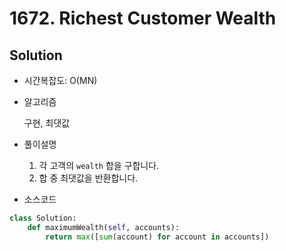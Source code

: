 # 1672. Richest Customer Wealth

## Solution

- 시간복잡도: O(MN)

- 알고리즘

  구현, 최댓값

- 풀이설명

  1. 각 고객의 `wealth` 합을 구합니다.
  2. 합 중 최댓값을 반환합니다.

- 소스코드

```python
class Solution:
    def maximumWealth(self, accounts):
        return max([sum(account) for account in accounts])
```
